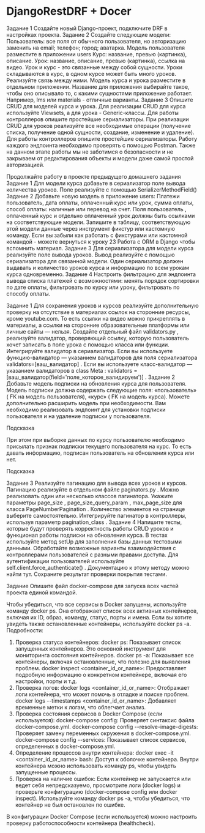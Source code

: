 # DjangoRestDRF + Docer
Задание 1
Создайте новый Django-проект, подключите DRF в настройках проекта.
Задание 2
Создайте следующие модели:
Пользователь:
все поля от обычного пользователя, но авторизацию заменить на email;
телефон;
город;
аватарка.
Модель пользователя разместите в приложении users
Курс:
название,
превью (картинка),
описание.
Урок:
название,
описание,
превью (картинка),
ссылка на видео.
Урок и курс - это связанные между собой сущности. Уроки складываются в курс, в одном курсе может быть много уроков. Реализуйте связь между ними.
Модель курса и урока разместите в отдельном приложении. Название для приложения выбирайте такое, чтобы оно описывало то, с какими сущностями приложение работает. Например, lms или materials - отличные варианты.
Задание 3
Опишите CRUD для моделей курса и урока. Для реализации CRUD для курса используйте Viewsets, а для урока - Generic-классы.
Для работы контроллеров опишите простейшие сериализаторы.
При реализации CRUD для уроков реализуйте все необходимые операции (получение списка, получение одной сущности, создание, изменение и удаление).
Для работы контроллеров опишите простейшие сериализаторы.
Работу каждого эндпоинта необходимо проверять с помощью Postman.
Также на данном этапе работы мы не заботимся о безопасности и не закрываем от редактирования объекты и модели даже самой простой авторизацией.

Продолжайте работу в проекте предыдущего домашнего задания
Задание 1
Для модели курса добавьте в сериализатор поле вывода количества уроков. Поле реализуйте с помощью 
SerializerMethodField()
Задание 2
Добавьте новую модель в приложение users:
Платежи
пользователь,
дата оплаты,
оплаченный курс или урок,
сумма оплаты,
способ оплаты: наличные или перевод на счет.
Поля 
пользователь
, 
оплаченный курс
 и 
отдельно оплаченный урок
 должны быть ссылками на соответствующие модели.
Запишите в таблицу, соответствующую этой модели данные через инструмент фикстур или кастомную команду.
Если вы забыли как работать с фикстурами или кастомной командой - можете вернуться к уроку 23 Работа с ORM в Django чтобы вспомнить материал.
Задание 3
Для сериализатора для модели курса реализуйте поле вывода уроков. Вывод реализуйте с помощью сериализатора для связанной модели.
Один сериализатор должен выдавать и количество уроков курса и информацию по всем урокам курса одновременно.
Задание 4
Настроить фильтрацию для эндпоинта вывода списка платежей с возможностями:
менять порядок сортировки по дате оплаты,
фильтровать по курсу или уроку,
фильтровать по способу оплаты.

Задание 1
Для сохранения уроков и курсов реализуйте дополнительную проверку на отсутствие в материалах ссылок на сторонние ресурсы, кроме youtube.com.
То есть ссылки на видео можно прикреплять в материалы, а ссылки на сторонние образовательные платформы или личные сайты — нельзя.
Создайте отдельный файл 
validators.py
, реализуйте валидатор, проверяющий ссылку, которую пользователь хочет записать в поле урока с помощью класса или функции.
Интегрируйте валидатор в сериализатор.
Если вы используете функцию-валидатор — указанием валидаторов для поля сериализатора 
validators=[ваш_валидатор]
.
Если вы используете класс-валидатор — указанием валидаторов в 
class Meta
:
validators = [ваш_валидатор(field='поле_которое_валидируем')]
.
Задание 2
Добавьте модель подписки на обновления курса для пользователя.
Модель подписки должна содержать следующие поля: «пользователь» (
FK
 на модель пользователя), «курс» (
FK
 на модель курса). Можете дополнительно расширить модель при необходимости.
Вам необходимо реализовать эндпоинт для установки подписки пользователя и на удаление подписки у пользователя.
 
Подсказка
 
При этом при выборке данных по курсу пользователю необходимо присылать признак подписки текущего пользователя на курс. То есть давать информацию, подписан пользователь на обновления курса или нет.
 
Подсказка
 
Задание 3
Реализуйте пагинацию для вывода всех уроков и курсов.
Пагинацию реализуйте в отдельном файле 
paginators.py
. Можно реализовать один или несколько классов пагинатора. Укажите параметры 
page_size
,
page_size_query_param
, 
max_page_size
 для класса
PageNumberPagination
. Количество элементов на странице выберите самостоятельно. Интегрируйте пагинатор в контроллеры, используя параметр
pagination_class
.
Задание 4
Напишите тесты, которые будут проверять корректность работы CRUD уроков и функционал работы подписки на обновления курса.
В тестах используйте метод 
setUp
 для заполнения базы данных тестовыми данными. Обработайте возможные варианты взаимодействия с контроллерами пользователей с разными правами доступа. Для аутентификации пользователей используйте 
self.client.force_authenticate()
. Документацию к этому методу можно найти тут.
Сохраните результат проверки покрытия тестами.

Задание
Опишите файл 
docker-compose
 для запуска всех частей проекта единой командой.

 Чтобы убедиться, что все сервисы в Docker запущены, используйте команду docker ps. Она отображает список всех активных контейнеров, включая их ID, образ, команду, статус, порты и имена. Если вы хотите увидеть также остановленные контейнеры, используйте docker ps -a. 
Подробности:
1. Проверка статуса контейнеров:
docker ps: Показывает список запущенных контейнеров. Это основной инструмент для мониторинга состояния контейнеров. 
docker ps -a: Показывает все контейнеры, включая остановленные, что полезно для выявления проблем. 
docker inspect <container_id_or_name>: Предоставляет подробную информацию о конкретном контейнере, включая его настройки, порты и т.д. 
2. Проверка логов:
docker logs <container_id_or_name>: Отображает логи контейнера, что может помочь в отладке и поиске проблем. 
docker logs --timestamps <container_id_or_name>: Добавляет временные метки к логам, что облегчает анализ. 
3. Проверка состояния сервисов в Docker Compose (если используется):
docker-compose config: Проверяет синтаксис файла docker-compose.yml. 
docker-compose config --resolve-image-digests: Проверяет замену переменных окружения в docker-compose.yml. 
docker-compose config --services: Показывает список сервисов, определенных в docker-compose.yml. 
4. Определение процессов внутри контейнера:
docker exec -it <container_id_or_name> bash: Доступ к оболочке контейнера. 
Внутри контейнера можно использовать команду ps, чтобы увидеть запущенные процессы. 
5. Проверка на наличие ошибок:
Если контейнер не запускается или ведет себя непредсказуемо, просмотрите логи (docker logs) и проверьте конфигурацию (docker-compose config или docker inspect). 
Используйте команду docker ps -a, чтобы убедиться, что контейнер не был остановлен по ошибке.

В конфигурации Docker Compose (если используется) можно настроить проверку работоспособности контейнера (healthcheck). 